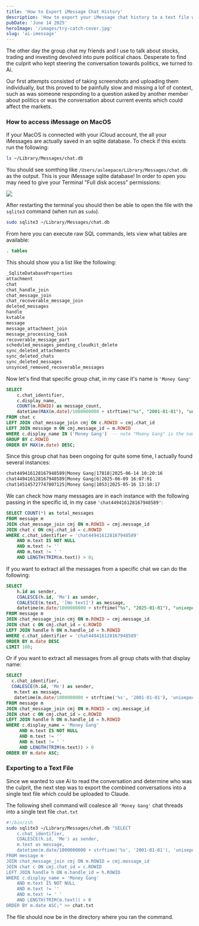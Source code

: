 ```yaml
---
title: 'How to Export iMessage Chat History'
description: 'How to export your iMessage chat history to a text file which can be uploaded and analyzed with Ai.'
pubDate: 'June 14 2025'
heroImage: '/images/try-catch-cover.jpg'
slug: 'ai-imessage'
---
```


The other day the group chat my friends and I use to talk about stocks, trading and investing devolved into pure political chaos. Desperate to find the culprit who kept steering the conversation towards politics, we turned to Ai.

Our first attempts consisted of taking screenshots and uploading them individually, but this proved to be painfully slow and missing a lof of context, such as was someone responding to a question asked by another member about politics or was the conversation about current events which could affect the markets.

### How to access iMessage on MacOS

If your MacOS is connected with your iCloud account, the all your iMessages are actually saved in an sqlite database. To check if this exists run the following:

```sh
ls ~/Library/Messages/chat.db
```

You should see somthing like `/Users/asleepace/Library/Messages/chat.db` as the output. This is your iMessage sqlite database! In order to open you may need to give your Terminal "Full disk access" permissions:

<img src="/images/full-disk-access.png" />

After restarting the terminal you should then be able to open the file with the `sqlite3` command (when run as `sudo`).

```sh
sudo sqlite3 ~/Library/Messages/chat.db
```

From here you can execute raw SQL commands, lets view what tables are available:

```sql
. tables
```

This should show you a list like the following:

```txt
_SqliteDatabaseProperties
attachment
chat
chat_handle_join
chat_message_join
chat_recoverable_message_join
deleted_messages
handle
kvtable
message
message_attachment_join
message_processing_task
recoverable_message_part
scheduled_messages_pending_cloudkit_delete
sync_deleted_attachments
sync_deleted_chats
sync_deleted_messages
unsynced_removed_recoverable_messages
```

Now let's find that specific group chat, in my case it's name is `'Money Gang'`

```sql
SELECT
    c.chat_identifier,
    c.display_name,
    COUNT(m.ROWID) as message_count,
    datetime(MAX(m.date)/1000000000 + strftime("%s", "2001-01-01"), "unixepoch", "localtime") as last_message_date
FROM chat c
LEFT JOIN chat_message_join cmj ON c.ROWID = cmj.chat_id
LEFT JOIN message m ON cmj.message_id = m.ROWID
WHERE c.display_name IN ('Money Gang')  -- note "Moeny Gang" is the name of our chat
GROUP BY c.ROWID
ORDER BY MAX(m.date) DESC;
```

Since this group chat has been ongoing for quite some time, I actually found several instances:

```txt
chat449416128167948589|Money Gang|17818|2025-06-14 10:20:16
chat449416128167948589|Money Gang|6|2025-06-09 16:07:01
chat145145727747807125|Money Gang|1053|2025-05-16 13:10:17
```

We can check how many messages are in each instance with the following passing in the specific id, in my case `'chat449416128167948589'`:

```sql
SELECT COUNT(*) as total_messages
FROM message m
JOIN chat_message_join cmj ON m.ROWID = cmj.message_id
JOIN chat c ON cmj.chat_id = c.ROWID
WHERE c.chat_identifier = 'chat449416128167948589'
    AND m.text IS NOT NULL
    AND m.text != ''
    AND m.text != '￼'
    AND LENGTH(TRIM(m.text)) > 0;
```

If you want to extract all the messages from a specific chat we can do the following:

```sql
SELECT
    h.id as sender,
    COALESCE(h.id, 'Me') as sender,
    COALESCE(m.text, '[No text]') as message,
    datetime(m.date/1000000000 + strftime("%s", "2025-01-01"), "unixepoch", "localtime") as date
FROM message m
JOIN chat_message_join cmj ON m.ROWID = cmj.message_id
JOIN chat c ON cmj.chat_id = c.ROWID
LEFT JOIN handle h ON m.handle_id = h.ROWID
WHERE c.chat_identifier = 'chat449416128167948589'
ORDER BY m.date DESC
LIMIT 100;
```

Or if you want to extract all messages from all group chats with that display name:

```sql
SELECT
  c.chat_identifier,
  COALESCE(h.id, 'Me') as sender,
   m.text as message,
   datetime(m.date/1000000000 + strftime('%s', '2001-01-01'), 'unixepoch', 'localtime') as date
FROM message m
JOIN chat_message_join cmj ON m.ROWID = cmj.message_id
JOIN chat c ON cmj.chat_id = c.ROWID
LEFT JOIN handle h ON m.handle_id = h.ROWID
WHERE c.display_name = 'Money Gang'
     AND m.text IS NOT NULL
     AND m.text != ''
     AND m.text != '￼'
     AND LENGTH(TRIM(m.text)) > 0
ORDER BY m.date ASC;
```

### Exporting to a Text File

Since we wanted to use Ai to read the conversation and determine who was the culprit, the next step was to export the combined conversations into a single text file which could be uploaded to Claude.

The following shell command will coalesce all `'Money Gang'` chat threads into a single text file `chat.txt`

```sh
#!/bin/zsh
sudo sqlite3 ~/Library/Messages/chat.db "SELECT
    c.chat_identifier,
    COALESCE(h.id, 'Me') as sender,
    m.text as message,
    datetime(m.date/1000000000 + strftime('%s', '2001-01-01'), 'unixepoch', 'localtime') as date
FROM message m
JOIN chat_message_join cmj ON m.ROWID = cmj.message_id
JOIN chat c ON cmj.chat_id = c.ROWID
LEFT JOIN handle h ON m.handle_id = h.ROWID
WHERE c.display_name = 'Money Gang'
    AND m.text IS NOT NULL
    AND m.text != ''
    AND m.text != '￼'
    AND LENGTH(TRIM(m.text)) > 0
ORDER BY m.date ASC;" >> chat.txt
```

The file should now be in the directory where you ran the command.
